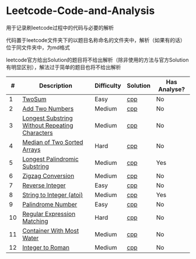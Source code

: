 # Leetcode-Code-and-Analysis
用于记录刷leetcode过程中的代码与必要的解析

代码置于leetcode文件夹下的以题目名称命名的文件夹中，解析（如果有的话）位于同文件夹中，为md格式

leetcode官方给出Solution的题目将不给出解析（除非使用的方法与官方Solution有明显区别），解法过于简单的题目也将不给出解析

|#|Description|Difficulty|Solution|Has Analyse?|
|--|-----------|---------|--------|----------|
|1|[TwoSum](https://leetcode.com/problems/two-sum/)|Easy|[cpp](https://github.com/chAngeZhaoZhanBo/Leetcode-Code-and-Proof/tree/master/leetcode/Two%20Sum)|No|
|2|[Add Two Numbers](https://leetcode.com/problems/add-two-numbers/)|Medium|[cpp](https://github.com/chAngeZhaoZhanBo/Leetcode-Code-and-Proof/tree/master/leetcode/Add%20Two%20Numbers)|No|
|3|[Longest Substring Without Repeating Characters](https://leetcode.com/problems/longest-substring-without-repeating-characters/)|Medium|[cpp](https://github.com/chAngeZhaoZhanBo/Leetcode-Code-and-Proof/tree/master/leetcode/Longest%20Substring%20Without%20Repeating%20Characters)|No|
|4|[Median of Two Sorted Arrays](https://leetcode.com/problems/median-of-two-sorted-arrays/)|Hard|[cpp](https://github.com/chAngeZhaoZhanBo/Leetcode-Code-and-Proof/tree/master/leetcode/Median%20of%20Two%20Sorted%20Arrays)|No|
|5|[Longest Palindromic Substring](https://leetcode.com/problems/longest-palindromic-substring/)|Medium|[cpp](https://github.com/chAngeZhaoZhanBo/Leetcode-Code-and-Proof/tree/master/leetcode/Longest%20Palindromic%20Substring)|Yes|
|6|[Zigzag Conversion](https://leetcode.com/problems/zigzag-conversion/)|Medium|[cpp](https://github.com/chAngeZhaoZhanBo/Leetcode-Code-and-Proof/tree/master/leetcode/ZigZag%20Conversion)|No|
|7|[Reverse Integer](https://leetcode.com/problems/reverse-integer/)|Easy|[cpp](https://github.com/chAngeZhaoZhanBo/Leetcode-Code-and-Proof/tree/master/leetcode/Reverse%20Integer)|No|
|8|[String to Integer (atoi)](https://leetcode.com/problems/string-to-integer-atoi/)|Medium|[cpp](https://github.com/chAngeZhaoZhanBo/Leetcode-Code-and-Proof/tree/master/leetcode/String%20to%20Integer%20(atoi))|Yes|
|9|[Palindrome Number](https://leetcode.com/problems/palindrome-number/)|Easy|[cpp](https://github.com/chAngeZhaoZhanBo/Leetcode-Code-and-Analyse/tree/master/leetcode/Palindrome%20Number)|No|
|10|[Regular Expression Matching](https://leetcode.com/problems/regular-expression-matching/)|Hard|[cpp](https://github.com/chAngeZhaoZhanBo/Leetcode-Code-and-Analyse/tree/master/leetcode/Regular%20Expression%20Matching)|No|
|11|[Container With Most Water](https://leetcode.com/problems/container-with-most-water/)|Medium|[cpp](https://github.com/chAngeZhaoZhanBo/Leetcode-Code-and-Analyse/tree/master/leetcode/Container%20With%20Most%20Water)|No|
|12|[Integer to Roman](https://leetcode.com/problems/integer-to-roman/)|Medium|[cpp](https://github.com/chAngeZhaoZhanBo/Leetcode-Code-and-Analyse/tree/master/leetcode/Integer%20to%20Roman)|No|
